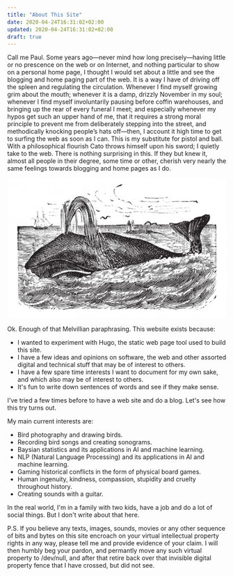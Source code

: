```yaml
---
title: "About This Site"
date: 2020-04-24T16:31:02+02:00
updated: 2020-04-24T16:31:02+02:00
draft: true
---
```


Call me Paul. Some years ago—never mind how long precisely—having little or no prescence on the web or on Internet, and nothing particular to show on a personal home page, I thought I would set about a little and see the blogging and home paging part of the web. It is a way I have of driving off the spleen and regulating the circulation. Whenever I find myself growing grim about the mouth; whenever it is a damp, drizzly November in my soul; whenever I find myself involuntarily pausing before coffin warehouses, and bringing up the rear of every funeral I meet; and especially whenever my hypos get such an upper hand of me, that it requires a strong moral principle to prevent me from deliberately stepping into the street, and methodically knocking people’s hats off—then, I account it high time to get to surfing the web as soon as I can. This is my substitute for pistol and ball. With a philosophical flourish Cato throws himself upon his sword; I quietly take to the web. There is nothing surprising in this. If they but knew it, almost all people in their degree, some time or other, cherish very nearly the same feelings towards blogging and home pages as I do.

![A whale of a time](whale-vintage-engraving.jpg)

Ok. Enough of that Melvillian paraphrasing. This website exists because:

* I wanted to experiment with Hugo, the static web page tool used to build this
  site.
* I have a few ideas and opinions on software, the web and other assorted digital and
  technical stuff that may be of interest to others.
* I have a few spare time interests I want to document for my own sake, and
  which also may be of interest to others.
* It's fun to write down sentences of words and see if they make sense.

I've tried a few times before to have a web site and do a blog. Let's see how this try turns out.

My main current interests are:

 * Bird photography and drawing birds.
 * Recording bird songs and creating sonograms.
 * Baysian statistics and its applications in AI and machine learning.
 * NLP (Natural Language Processing) and its applications in AI and machine learning.
 * Gaming historical conflicts in the form of physical board games.
 * Human ingenuity, kindness, compassion, stupidity and cruelty throughout history.
 * Creating sounds with a guitar.

In the real world, I'm in a family with two kids, have a job and do a lot of social things. But I don't write about that here.

P.S. If you believe any texts, images, sounds, movies or any other sequence of bits and bytes on this site encroach on your virtual intellectual property rights in any way, please tell me and provide evidence of your claim. I will then humbly beg your pardon, and permantly move any such virtual property to /dev/null, and after that retire back over that invisible digital property fence that I have crossed, but did not see.

